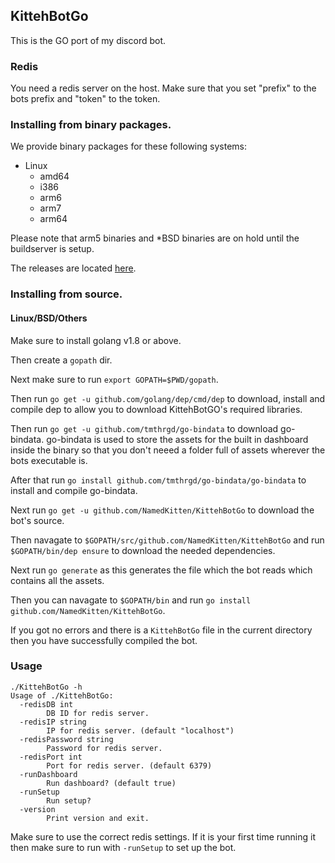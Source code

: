 ## KittehBotGo

This is the GO port of my discord bot.

### Redis

You need a redis server on the host.
Make sure that you set "prefix" to the bots prefix and "token" to the token.

### Installing from binary packages.

We provide binary packages for these following systems:

- Linux
    - amd64
    - i386
    - arm6
    - arm7
    - arm64

Please note that arm5 binaries and \*BSD binaries are on hold until the buildserver is setup.


The releases are located [here](https://github.com/NamedKitten/KittehBotGo/releases).

### Installing from source.

#### Linux/BSD/Others

Make sure to install golang v1.8 or above.

Then create a `gopath` dir.    

Next make sure to run `export GOPATH=$PWD/gopath`.

Then run `go get -u github.com/golang/dep/cmd/dep` to download, install and compile dep to allow you to download KittehBotGO's required libraries.

Then run `go get -u github.com/tmthrgd/go-bindata` to download go-bindata.
go-bindata is used to store the assets for the built in dashboard inside the binary so that you don't neeed a folder full of assets wherever the bots executable is.

After that run `go install github.com/tmthrgd/go-bindata/go-bindata` to install and compile go-bindata.

Next run `go get -u github.com/NamedKitten/KittehBotGo` to download the bot's source.

Then navagate to `$GOPATH/src/github.com/NamedKitten/KittehBotGo` and run `$GOPATH/bin/dep ensure` to download the needed dependencies.

Next run `go generate` as this generates the file which the bot reads which contains all the assets.

Then you can navagate to `$GOPATH/bin` and run `go install github.com/NamedKitten/KittehBotGo`.

If you got no errors and there is a `KittehBotGo` file in the current directory then you have successfully compiled the bot.


### Usage

```
./KittehBotGo -h
Usage of ./KittehBotGo:
  -redisDB int
    	DB ID for redis server.
  -redisIP string
    	IP for redis server. (default "localhost")
  -redisPassword string
    	Password for redis server.
  -redisPort int
    	Port for redis server. (default 6379)
  -runDashboard
    	Run dashboard? (default true)
  -runSetup
    	Run setup?
  -version
    	Print version and exit.

```

Make sure to use the correct redis settings.
If it is your first time running it then make sure to run with `-runSetup` to set up the bot.
